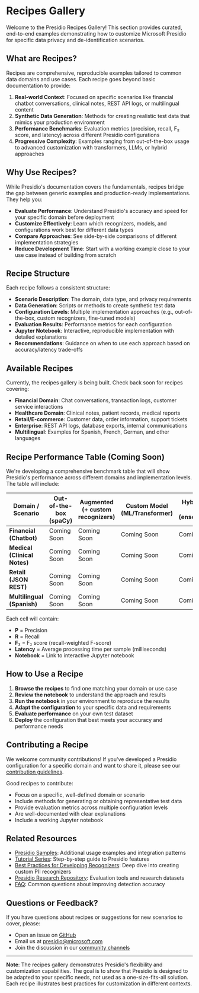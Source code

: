 # Recipes Gallery

Welcome to the Presidio Recipes Gallery! This section provides curated, end-to-end examples demonstrating how to customize Microsoft Presidio for specific data privacy and de-identification scenarios.

## What are Recipes?

Recipes are comprehensive, reproducible examples tailored to common data domains and use cases. Each recipe goes beyond basic documentation to provide:

1. **Real-world Context**: Focused on specific scenarios like financial chatbot conversations, clinical notes, REST API logs, or multilingual content
2. **Synthetic Data Generation**: Methods for creating realistic test data that mimics your production environment
3. **Performance Benchmarks**: Evaluation metrics (precision, recall, F₂ score, and latency) across different Presidio configurations
4. **Progressive Complexity**: Examples ranging from out-of-the-box usage to advanced customization with transformers, LLMs, or hybrid approaches

## Why Use Recipes?

While Presidio's documentation covers the fundamentals, recipes bridge the gap between generic examples and production-ready implementations. They help you:

- **Evaluate Performance**: Understand Presidio's accuracy and speed for your specific domain before deployment
- **Customize Effectively**: Learn which recognizers, models, and configurations work best for different data types
- **Compare Approaches**: See side-by-side comparisons of different implementation strategies
- **Reduce Development Time**: Start with a working example close to your use case instead of building from scratch

## Recipe Structure

Each recipe follows a consistent structure:

- **Scenario Description**: The domain, data type, and privacy requirements
- **Data Generation**: Scripts or methods to create synthetic test data
- **Configuration Levels**: Multiple implementation approaches (e.g., out-of-the-box, custom recognizers, fine-tuned models)
- **Evaluation Results**: Performance metrics for each configuration
- **Jupyter Notebook**: Interactive, reproducible implementation with detailed explanations
- **Recommendations**: Guidance on when to use each approach based on accuracy/latency trade-offs

## Available Recipes

Currently, the recipes gallery is being built. Check back soon for recipes covering:

- **Financial Domain**: Chat conversations, transaction logs, customer service interactions
- **Healthcare Domain**: Clinical notes, patient records, medical reports
- **Retail/E-commerce**: Customer data, order information, support tickets
- **Enterprise**: REST API logs, database exports, internal communications
- **Multilingual**: Examples for Spanish, French, German, and other languages

## Recipe Performance Table (Coming Soon)

We're developing a comprehensive benchmark table that will show Presidio's performance across different domains and implementation levels. The table will include:

| Domain / Scenario | Out-of-the-box (spaCy) | Augmented (+ custom recognizers) | Custom Model (ML/Transformer) | Hybrid "Best-Effort" (ensemble/LLM) |
|-------------------|------------------------|----------------------------------|--------------------------------|-------------------------------------|
| **Financial (Chatbot)** | Coming Soon | Coming Soon | Coming Soon | Coming Soon |
| **Medical (Clinical Notes)** | Coming Soon | Coming Soon | Coming Soon | Coming Soon |
| **Retail (JSON REST)** | Coming Soon | Coming Soon | Coming Soon | Coming Soon |
| **Multilingual (Spanish)** | Coming Soon | Coming Soon | Coming Soon | Coming Soon |

Each cell will contain:
- **P** = Precision
- **R** = Recall  
- **F₂** = F₂ score (recall-weighted F-score)
- **Latency** = Average processing time per sample (milliseconds)
- **Notebook** = Link to interactive Jupyter notebook

## How to Use a Recipe

1. **Browse the recipes** to find one matching your domain or use case
2. **Review the notebook** to understand the approach and results
3. **Run the notebook** in your environment to reproduce the results
4. **Adapt the configuration** to your specific data and requirements
5. **Evaluate performance** on your own test dataset
6. **Deploy** the configuration that best meets your accuracy and performance needs

## Contributing a Recipe

We welcome community contributions! If you've developed a Presidio configuration for a specific domain and want to share it, please see our [contribution guidelines](CONTRIBUTING.md).

Good recipes to contribute:
- Focus on a specific, well-defined domain or scenario
- Include methods for generating or obtaining representative test data
- Provide evaluation metrics across multiple configuration levels
- Are well-documented with clear explanations
- Include a working Jupyter notebook

## Related Resources

- [Presidio Samples](../samples/index.md): Additional usage examples and integration patterns
- [Tutorial Series](../tutorial/index.md): Step-by-step guide to Presidio features
- [Best Practices for Developing Recognizers](../analyzer/developing_recognizers.md): Deep dive into creating custom PII recognizers
- [Presidio Research Repository](https://github.com/microsoft/presidio-research): Evaluation tools and research datasets
- [FAQ](../faq.md): Common questions about improving detection accuracy

## Questions or Feedback?

If you have questions about recipes or suggestions for new scenarios to cover, please:

- Open an issue on [GitHub](https://github.com/microsoft/presidio/issues)
- Email us at [presidio@microsoft.com](mailto:presidio@microsoft.com)
- Join the discussion in our [community channels](../community.md)

---

**Note**: The recipes gallery demonstrates Presidio's flexibility and customization capabilities. The goal is to show that Presidio is designed to be adapted to your specific needs, not used as a one-size-fits-all solution. Each recipe illustrates best practices for customization in different contexts.
